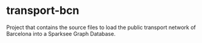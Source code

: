 # transport-bcn

Project that contains the source files to load the public transport network of Barcelona into a Sparksee Graph Database. 

